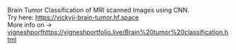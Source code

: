 Brain Tumor Classification of MRI scanned Images using CNN.<br />
Try here: https://vickyji-brain-tumor.hf.space<br />
More info on -> [vigneshporf](https://vigneshportfolio.live/Brain%20tumor%20classification.html)https://vigneshportfolio.live/Brain%20tumor%20classification.html
